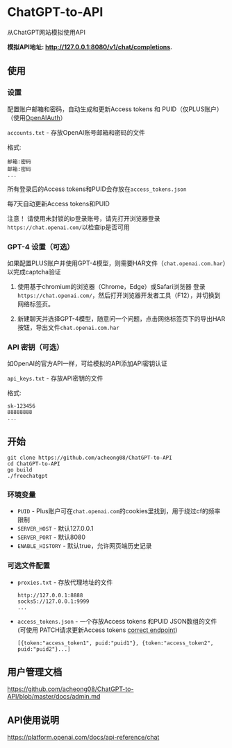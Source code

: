 # ChatGPT-to-API
从ChatGPT网站模拟使用API

**模拟API地址: http://127.0.0.1:8080/v1/chat/completions.**

## 使用
    
### 设置

配置账户邮箱和密码，自动生成和更新Access tokens 和 PUID（仅PLUS账户）（使用[OpenAIAuth](https://github.com/acheong08/OpenAIAuth/)）

`accounts.txt` - 存放OpenAI账号邮箱和密码的文件

格式:
```
邮箱:密码
邮箱:密码
...
```

所有登录后的Access tokens和PUID会存放在`access_tokens.json`

每7天自动更新Access tokens和PUID

注意！ 请使用未封锁的ip登录账号，请先打开浏览器登录`https://chat.openai.com/`以检查ip是否可用

### GPT-4 设置（可选）

如果配置PLUS账户并使用GPT-4模型，则需要HAR文件（`chat.openai.com.har`）以完成captcha验证

1. 使用基于chromium的浏览器（Chrome，Edge）或Safari浏览器 登录`https://chat.openai.com/`，然后打开浏览器开发者工具（F12），并切换到网络标签页。

2. 新建聊天并选择GPT-4模型，随意问一个问题，点击网络标签页下的导出HAR按钮，导出文件`chat.openai.com.har`

### API 密钥（可选）

如OpenAI的官方API一样，可给模拟的API添加API密钥认证

`api_keys.txt` - 存放API密钥的文件

格式:
```
sk-123456
88888888
...
```

## 开始
```  
git clone https://github.com/acheong08/ChatGPT-to-API
cd ChatGPT-to-API
go build
./freechatgpt
```

### 环境变量
  - `PUID` - Plus账户可在`chat.openai.com`的cookies里找到，用于绕过cf的频率限制
  - `SERVER_HOST` - 默认127.0.0.1
  - `SERVER_PORT` - 默认8080
  - `ENABLE_HISTORY` - 默认true，允许网页端历史记录

### 可选文件配置
  - `proxies.txt` - 存放代理地址的文件

    ```
    http://127.0.0.1:8888
    socks5://127.0.0.1:9999
    ...
    ```
  - `access_tokens.json` - 一个存放Access tokens 和PUID JSON数组的文件 (可使用 PATCH请求更新Access tokens [correct endpoint](https://github.com/acheong08/ChatGPT-to-API/blob/master/docs/admin.md))
    ```
    [{token:"access_token1", puid:"puid1"}, {token:"access_token2", puid:"puid2"}...]
    ```

## 用户管理文档
https://github.com/acheong08/ChatGPT-to-API/blob/master/docs/admin.md

## API使用说明
https://platform.openai.com/docs/api-reference/chat
